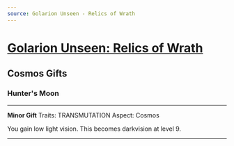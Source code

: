 ```yaml
---
source: Golarion Unseen - Relics of Wrath
---
```

# [Golarion Unseen: Relics of Wrath](https://www.pathfinderinfinite.com/product/427947/Golarion-Unseen-Relics-of-Wrath?affiliate_id=1799788)

## Cosmos Gifts

### Hunter's Moon
---
**Minor Gift**
Traits: TRANSMUTATION
Aspect: Cosmos

You gain low light vision. This becomes darkvision at level 9.

---
